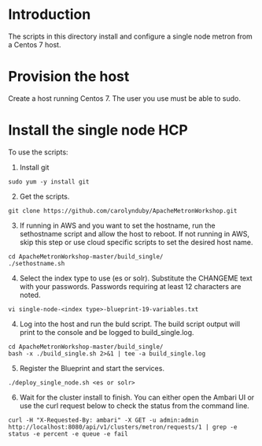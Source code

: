 # Introduction

The scripts in this directory install and configure a single node metron from a Centos 7 host.

# Provision the host 

Create a host running Centos 7.  The user you use must be able to sudo. 

# Install the single node HCP

To use the scripts:

1. Install git 

```
sudo yum -y install git 
```

2. Get the scripts.

```
git clone https://github.com/carolynduby/ApacheMetronWorkshop.git 
```

3. If running in AWS and you want to set the hostname, run the sethostname script and allow the host to reboot.  If not running in AWS, skip this step or use cloud specific scripts to set the desired host name.   

```
cd ApacheMetronWorkshop-master/build_single/
./sethostname.sh
```

4. Select the index type to use (es or solr).  Substitute the CHANGEME text with your passwords. Passwords requiring at least 12 characters are noted. 

```
vi single-node-<index type>-blueprint-19-variables.txt
```

4. Log into the host and run the buld script.  The build script output will print to the console and be logged to build_single.log.

```
cd ApacheMetronWorkshop-master/build_single/
bash -x ./build_single.sh 2>&1 | tee -a build_single.log
```

5. Register the Blueprint and start the services. 

```
./deploy_single_node.sh <es or solr>
```

6. Wait for the cluster install to finish.  You can either open the Ambari UI or use the curl request below to check the status from the command line.

```
curl -H "X-Requested-By: ambari" -X GET -u admin:admin http://localhost:8080/api/v1/clusters/metron/requests/1 | grep -e status -e percent -e queue -e fail
```


